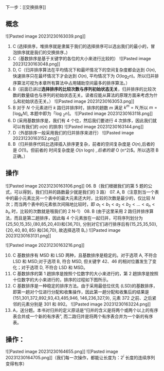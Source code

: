 下一步：[[交换排序]]

## 概念
![[Pasted image 20231230163039.png]]
01. C (选择排序，堆排序就是隶属于我们的选择排序可以选出我们的最小的，冒泡排序就是我们的交换排序，)
02. C（基数排序是基于关键字的各位的大小来进行比较的）
![[Pasted image 20231230163048.png]]
03. D, C（归并排序算法在平均情况下和最坏情况下的空间复杂度都会达到 $O(n)$,快速排序只在最坏情况下才会达到 $O(n)$, 平均情况下为 $O(\log_2n)$。所以归并排序算法可视为本章所有算法中占用辅助空间最多的排序算法。）
04. B（前面已讲过**选择排序的比较次数与序列初始状态无关**，归并排序的比较次数的数量级也与序列的初始状态无关。读者应能从算法的原理方面来考虑为什么和初始状态无关。）
![[Pasted image 20231230163053.png]]
05. B 对于 $N$ 个元素进行 $k$ 路归并排序时，排序的趟数 $m$ 满足 $k^m=N$,所以 $m=\lceil\log_kN\rceil$, 本题中即为「log $_{2}n\rceil。$
![[Pasted image 20231230163118.png]]
09. D (采用基数排序是，我们有 4 个位，然后我们要进行 4 次排序，因此我们就可以有我们的 $o(n)$ 的排序)
![[Pasted image 20231230163144.png]]
12. D（外部排序一般采用我们的归并排序来进行）
![[Pasted image 20231230163152.png]]
13. B（归并排序代码比选择插入排序更复杂，前者的空间复杂度是 $O(n)$,后者的是 $O(1)$。但前者的 时间复杂度是 $O( n$ logn) $, 后者的是$ O (n^2)$。所以选项 B 正确。）
 
## 操作
![[Pasted image 20231230163106.png]]
06. B（我们根据我们的第 5 题的公式，可以得到，我们归并的路数最少就是我们的 3 路）
07. A, B（注意到当一个表中的最小元素比另一个表中的最大元素还大时，比较的次数是最少的，仅比较 $N$ 次；而当两个表中的元素依次间隔地比较时，即 $a_1<b_1<a_2<b_2<...<a_n<b_n$ 时，比较的次数就是哦我们的 2 N-1）
08. B (由于这里采用 2 路归并排序算法，而且是第二趟排序，因此每 4 个元素放在一起归并，可将序列划分为{25,50,15,35},\{80,85,20,40\}和{36,70}, 分别对它们进行排序后有{15,25,35,50}, $\{20,40,80,85\}$ 和{36,70}, 故选择选项 B。) 
![[Pasted image 20231230163131.png]]

![[Pasted image 20231230163216.png]]

10. C 基数排序有 MSD 和 LSD 两种，且基数排序是稳定的。对于选项 A, 不符合 LSD 和 MSD;对于选项 B, 符合 MSD, 但关键字 42、46 的相对位置发生了变化；对于选项 D, 不符合 LSD 和 MSD。
11. C 基数排序的第 1 趟排序是按照个位数字的大小来进行的，第 2 趟排序是按照十位数字的大小来进行的，排序的过程如下图所示。
14. C 基数排序是一种稳定的排序方法。由于采用最低位优先 (LSD)的基数排序，即第一趟对个位进行分配和收集操作，因此第一趟分配和收集后的结果是{151,301,372,892,93,43,485,946, 146,236,327,9\}, 元素 372 之前、之后紧邻的元素分别是 301 和 892。
![[Pasted image 20231230163224.png]]
15. A，送分题。本书对归并的定义原话是“归并的含义是将两个或两个以上的有序表合并成一个新的有序表”, 而二路归并是将两个有序表合并为一个新的有序表。

## 操作：
![[Pasted image 20231230164655.png]]
![[Pasted image 20231230164705.png]]（我们每一次操作，都能让长度为：$2^i$ 长度的连续序列变得有序）